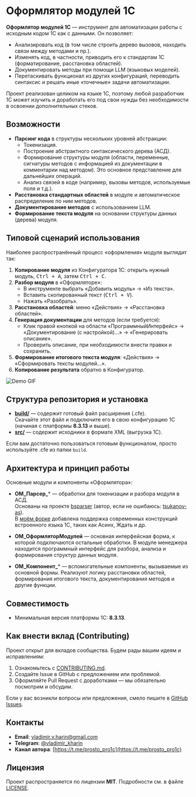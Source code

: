 ﻿# Оформлятор модулей 1С

**Оформлятор модулей 1С** — инструмент для автоматизации работы с исходным кодом 1С как с данными. Он позволяет:
- Анализировать код (в том числе строить дерево вызовов, находить связи между методами и пр.).
- Изменять код, в частности, приводить его к стандартам 1С (форматирование, расстановка областей).
- Документировать методы при помощи LLM (языковых моделей).
- Перетаскивать функционал из других конфигураций, переводить синтаксис и решать иные «точечные» задачи автоматизации.

Проект реализован целиком на языке 1С, поэтому любой разработчик 1С может изучить и доработать его под свои нужды без необходимости в освоении дополнительных стеков.

## Возможности
- **Парсинг кода** в структуры нескольких уровней абстракции:
  - Токенизация.
  - Построение абстрактного синтаксического дерева (АСД).
  - Формирование структуры модуля (области, переменные, сигнатуры методов с информацией из документации в комментарии над методом). Это основное представление для дальнейших операций.
  - Анализ связей в коде (например, вызовы методов, используемые поля и т.д.).
- **Расстановка стандартных областей** в модуле и автоматическое распределение по ним методов.
- **Документирование методов** с использованием LLM.
- **Формирование текста модуля** на основании структуры данных (дерева) модуля.

## Типовой сценарий использования
Наиболее распространённый процесс «оформления» модуля выглядит так:

1. **Копирование модуля** из Конфигуратора 1С: открыть нужный модуль, <kbd>Ctrl + A</kbd>, затем <kbd>Ctrl + C</kbd>.
2. **Разбор модуля** в «Оформляторе»:
   - В инструменте выбрать «Добавить модуль» → «Из текста».
   - Вставить скопированный текст (<kbd>Ctrl + V</kbd>).
   - Нажать «Разобрать».
3. **Расстановка областей**: меню «Действия» → «Расстановка областей».
4. **Генерация документации** для методов (если требуется):
   - Клик правой кнопкой на области «ПрограммныйИнтерфейс» → «Документирование (с настройкой)...» → «Генерировать описание».
   - Проверить описание, при необходимости внести правки и сохранить.
5. **Формирование итогового текста модуля**: «Действия» → «Сформировать тексты модулей...».
6. **Копирование результата** обратно в Конфигуратор.

![Demo GIF](./images/demo.gif)

## Структура репозитория и установка
- **[build/](https://github.com/vladimir-kharin/1c_formatter/tree/main/build)** — содержит готовый файл расширения (.cfe).  
  Скачайте этот файл и подключите его в свою конфигурацию 1С (начиная с платформы **8.3.13** и выше).
- **[src/](https://github.com/vladimir-kharin/1c_formatter/tree/main/src)** — содержит исходники в формате XML (выгрузка 1С).

Если вам достаточно пользоваться готовым функционалом, просто используйте .cfe из папки `build`.

## Архитектура и принцип работы
Основные модули и компоненты «Оформлятора»:
- **ОМ_Парсер_*** — обработки для токенизации и разбора модуля в АСД.  
  Основаны на проекте [bsparser](https://github.com/lead-tools/bsparser) (автор, если не ошибаюсь: [tsukanov-as](https://github.com/tsukanov-as)).   
  В [моём форке](https://github.com/vladimir-kharin/bsparser) добавлена поддержка современных конструкций встроенного языка 1С, таких как Асинх, Ждать и др.

- **ОМ_ОформляторМодулей** — основная интерфейсная форма, к которой подключаются остальные обработки. В модуле менеджера находится программный интерфейс для разбора, анализа и формирования структур данных модуля.

- **ОМ_Компонент_*** — вспомогательные компоненты, вызываемые из основной формы. Реализуют логику расстановки областей, формирования итогового текста, документирования методов и другие функции.

## Совместимость
- Минимальная версия платформы 1С: **8.3.13**.

## Как внести вклад (Contributing)
Проект открыт для вкладов сообщества. Будем рады вашим идеям и исправлениям:
1. Ознакомьтесь с [CONTRIBUTING.md](CONTRIBUTING.md).
2. Создайте Issue в GitHub с предложением или проблемой.
3. Оформляйте Pull Request с доработками — мы обязательно посмотрим и обсудим.

Если у вас возникли вопросы или предложения, смело пишите в [GitHub Issues](../../issues).

## Контакты
- **Email**: [vladimir.v.harin@gmail.com](mailto:vladimir.v.harin@gmail.com)
- **Telegram**: [@vladimir_kharin](https://t.me/vladimir_kharin)
- **Канал автора**: [https://t.me/prosto_pro1c](https://t.me/prosto_pro1c)

## Лицензия
Проект распространяется по лицензии **MIT**. Подробности см. в файле [LICENSE](LICENSE).
